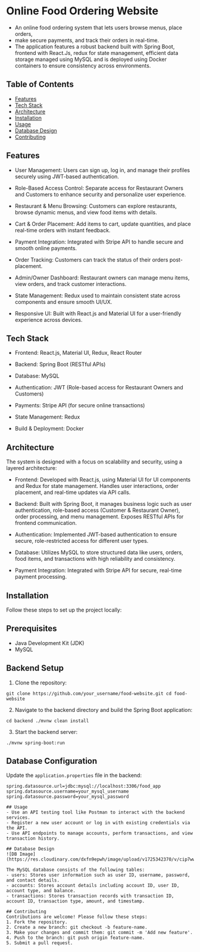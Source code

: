 # Online Food Ordering Website
- An online food ordering system that lets users browse menus, place orders,
-  make secure payments, and track their orders in real-time.
- The application features a robust backend built with Spring Boot, frontend with React.Js, redux for state management, efficient data storage managed using MySQL 
and is deployed using Docker containers to ensure consistency across environments.

## Table of Contents

- [Features](#features)
- [Tech Stack](#tech-stack)
- [Architecture](#architecture)
- [Installation](#installation)
- [Usage](#usage)
- [Database Design](#database-design)
- [Contributing](#contributing)


## Features
- User Management: Users can sign up, log in, and manage their profiles securely using JWT-based authentication.

- Role-Based Access Control: Separate access for Restaurant Owners and Customers to enhance security and personalize user experience.

- Restaurant & Menu Browsing: Customers can explore restaurants, browse dynamic menus, and view food items with details.

- Cart & Order Placement: Add items to cart, update quantities, and place real-time orders with instant feedback.

- Payment Integration: Integrated with Stripe API to handle secure and smooth online payments.

- Order Tracking: Customers can track the status of their orders post-placement.

- Admin/Owner Dashboard: Restaurant owners can manage menu items, view orders, and track customer interactions.

- State Management: Redux used to maintain consistent state across components and ensure smooth UI/UX.

- Responsive UI: Built with React.js and Material UI for a user-friendly experience across devices.

## Tech Stack
- Frontend: React.js, Material UI, Redux, React Router

- Backend: Spring Boot (RESTful APIs)

- Database: MySQL

- Authentication: JWT (Role-based access for Restaurant Owners and Customers)

- Payments: Stripe API (for secure online transactions)

- State Management: Redux

- Build & Deployment: Docker 

## Architecture
The system is designed with a focus on scalability and security, using a layered architecture:
- Frontend: Developed with React.js, using Material UI for UI components and Redux for state management. Handles user interactions, order placement, and real-time updates via API calls.

- Backend: Built with Spring Boot, it manages business logic such as user authentication, role-based access (Customer & Restaurant Owner), order processing, and menu management. Exposes RESTful APIs for frontend communication.

- Authentication: Implemented JWT-based authentication to ensure secure, role-restricted access for different user types.

- Database: Utilizes MySQL to store structured data like users, orders, food items, and transactions with high reliability and consistency.

- Payment Integration: Integrated with Stripe API for secure, real-time payment processing.

## Installation
Follow these steps to set up the project locally:

## Prerequisites
- Java Development Kit (JDK)
- MySQL
  

## Backend Setup
  1. Clone the repository:
   
  `git clone https://github.com/your_username/food-website.git
cd food-website`
  
  2. Navigate to the backend directory and build the Spring Boot application:

  `cd backend
  ./mvnw clean install`
  
  3. Start the backend server:
     
  `./mvnw spring-boot:run`

## Database Configuration

Update the `application.properties` file in the backend:

```properties
spring.datasource.url=jdbc:mysql://localhost:3306/food_app
spring.datasource.username=your_mysql_username
spring.datasource.password=your_mysql_password

## Usage
- Use an API testing tool like Postman to interact with the backend services.
- Register a new user account or log in with existing credentials via the API.
- Use API endpoints to manage accounts, perform transactions, and view transaction history.

## Database Design
![DB Image](https://res.cloudinary.com/dxfn9epwh/image/upload/v1725342370/v/cip7wwfsdvati6gvdgrz.png)

The MySQL database consists of the following tables:
- users: Stores user information such as user ID, username, password, and contact details.
- accounts: Stores account details including account ID, user ID, account type, and balance.
- transactions: Stores transaction records with transaction ID, account ID, transaction type, amount, and timestamp.

## Contributing
Contributions are welcome! Please follow these steps:
1. Fork the repository.
2. Create a new branch: git checkout -b feature-name.
3. Make your changes and commit them: git commit -m 'Add new feature'.
4. Push to the branch: git push origin feature-name.
5. Submit a pull request.
